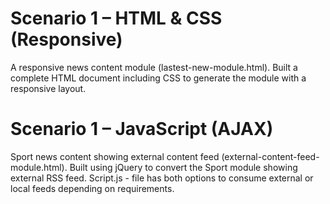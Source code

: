 # Scenario 1 – HTML & CSS (Responsive)
A responsive news content module (lastest-new-module.html).
Built a complete HTML document including CSS to generate the module with a responsive layout.

# Scenario 1 – JavaScript (AJAX)
Sport news content showing external content feed (external-content-feed-module.html).
Built using jQuery to convert the Sport module showing external RSS feed.
Script.js - file has both options to consume external or local feeds depending on requirements.
